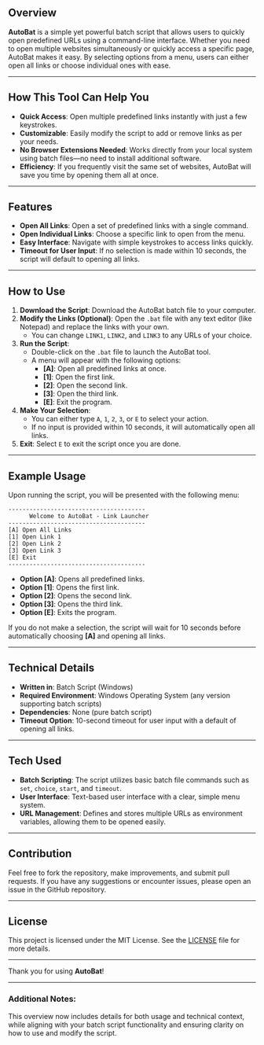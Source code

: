 ## Overview

**AutoBat** is a simple yet powerful batch script that allows users to quickly open predefined URLs using a command-line interface. Whether you need to open multiple websites simultaneously or quickly access a specific page, AutoBat makes it easy. By selecting options from a menu, users can either open all links or choose individual ones with ease.

---

## How This Tool Can Help You

- **Quick Access**: Open multiple predefined links instantly with just a few keystrokes.
- **Customizable**: Easily modify the script to add or remove links as per your needs.
- **No Browser Extensions Needed**: Works directly from your local system using batch files—no need to install additional software.
- **Efficiency**: If you frequently visit the same set of websites, AutoBat will save you time by opening them all at once.

---

## Features

- **Open All Links**: Open a set of predefined links with a single command.
- **Open Individual Links**: Choose a specific link to open from the menu.
- **Easy Interface**: Navigate with simple keystrokes to access links quickly.
- **Timeout for User Input**: If no selection is made within 10 seconds, the script will default to opening all links.

---

## How to Use

1. **Download the Script**: Download the AutoBat batch file to your computer.
2. **Modify the Links (Optional)**: Open the `.bat` file with any text editor (like Notepad) and replace the links with your own.
   - You can change `LINK1`, `LINK2`, and `LINK3` to any URLs of your choice.
3. **Run the Script**:
   - Double-click on the `.bat` file to launch the AutoBat tool.
   - A menu will appear with the following options:
     - **[A]**: Open all predefined links at once.
     - **[1]**: Open the first link.
     - **[2]**: Open the second link.
     - **[3]**: Open the third link.
     - **[E]**: Exit the program.
4. **Make Your Selection**:
   - You can either type `A`, `1`, `2`, `3`, or `E` to select your action.
   - If no input is provided within 10 seconds, it will automatically open all links.
5. **Exit**: Select `E` to exit the script once you are done.

---

## Example Usage

Upon running the script, you will be presented with the following menu:

```
---------------------------------------
      Welcome to AutoBat - Link Launcher
---------------------------------------
[A] Open All Links
[1] Open Link 1
[2] Open Link 2
[3] Open Link 3
[E] Exit
---------------------------------------
```

- **Option [A]**: Opens all predefined links.
- **Option [1]**: Opens the first link.
- **Option [2]**: Opens the second link.
- **Option [3]**: Opens the third link.
- **Option [E]**: Exits the program.

If you do not make a selection, the script will wait for 10 seconds before automatically choosing **[A]** and opening all links.

---

## Technical Details

- **Written in**: Batch Script (Windows)
- **Required Environment**: Windows Operating System (any version supporting batch scripts)
- **Dependencies**: None (pure batch script)
- **Timeout Option**: 10-second timeout for user input with a default of opening all links.

---

## Tech Used

- **Batch Scripting**: The script utilizes basic batch file commands such as `set`, `choice`, `start`, and `timeout`.
- **User Interface**: Text-based user interface with a clear, simple menu system.
- **URL Management**: Defines and stores multiple URLs as environment variables, allowing them to be opened easily.

---

## Contribution

Feel free to fork the repository, make improvements, and submit pull requests. If you have any suggestions or encounter issues, please open an issue in the GitHub repository.

---

## License

This project is licensed under the MIT License. See the [LICENSE](./LICENSE) file for more details.

---

Thank you for using **AutoBat**!

---

### Additional Notes:
This overview now includes details for both usage and technical context, while aligning with your batch script functionality and ensuring clarity on how to use and modify the script.
